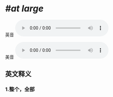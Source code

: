 # ***\#at large*** 
英音
<audio src="./media/at large1_AAC.aac" controls="controls"></audio>

美音
<audio src="./media/at large1_AAC.aac" controls="controls"></audio>



  

英文释义
---
### 1.**整个，全部**  


